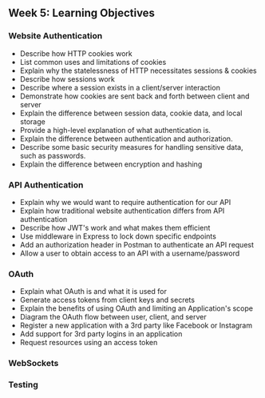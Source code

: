 
## Week 5: Learning Objectives 

### Website Authentication

* Describe how HTTP cookies work
* List common uses and limitations of cookies
* Explain why the statelessness of HTTP necessitates sessions & cookies
* Describe how sessions work
* Describe where a session exists in a client/server interaction
* Demonstrate how cookies are sent back and forth between client and server
* Explain the difference between session data, cookie data, and local storage
* Provide a high-level explanation of what authentication is.
* Explain the difference between authentication and authorization.
* Describe some basic security measures for handling sensitive data, such as passwords.
* Explain the difference between encryption and hashing

### API Authentication

* Explain why we would want to require authentication for our API 
* Explain how traditional website authentication differs from API authentication
* Describe how JWT's work and what makes them efficient 
* Use middleware in Express to lock down specific endpoints
* Add an authorization header in Postman to authenticate an API request
* Allow a user to obtain access to an API with a username/password

### OAuth

* Explain what OAuth is and what it is used for
* Generate access tokens from client keys and secrets
* Explain the benefits of using OAuth and limiting an Application's scope
* Diagram the OAuth flow between user, client, and server
* Register a new application with a 3rd party like Facebook or Instagram
* Add support for 3rd party logins in an application
* Request resources using an access token

### WebSockets

### Testing
